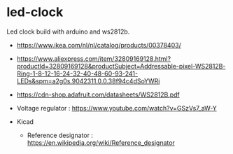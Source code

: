 # led-clock
Led clock build with arduino and ws2812b.

  - https://www.ikea.com/nl/nl/catalog/products/00378403/
  - https://www.aliexpress.com/item/32809169128.html?productId=32809169128&productSubject=Addressable-pixel-WS2812B-Ring-1-8-12-16-24-32-40-48-60-93-241-LEDs&spm=a2g0s.9042311.0.0.38f94c4dSoYWRi

- https://cdn-shop.adafruit.com/datasheets/WS2812B.pdf
- Voltage regulator : https://www.youtube.com/watch?v=GSzVs7_aW-Y

- Kicad
  - Reference designator : https://en.wikipedia.org/wiki/Reference_designator
